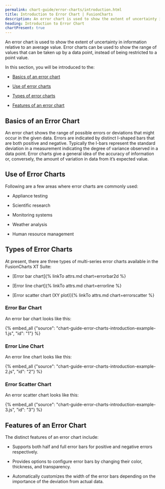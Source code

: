 ```yaml
---
permalink: chart-guide/error-charts/introduction.html
title: Introduction to Error Chart | FusionCharts
description: An error chart is used to show the extent of uncertainty in information relative to an average value.
heading: Introduction to Error Chart
chartPresent: true
---
```


An error chart is used to show the extent of uncertainty in information relative to an average value. Error charts can be used to show the range of values that can be taken up by a data point, instead of being restricted to a point value.

In this section, you will be introduced to the:

* <a href="{{ site.baseurl }}chart-guide/error-charts/introduction.html#basics-of-an-error-chart">Basics of an error chart</a>

* <a href="{{ site.baseurl }}chart-guide/error-charts/introduction.html#use-of-error-charts">Use of error charts</a>

* <a href="{{ site.baseurl }}chart-guide/error-charts/introduction.html#types-of-error-charts">Types of error charts</a>

* <a href="{{ site.baseurl }}chart-guide/error-charts/introduction.html#features-of-an-error-chart">Features of an error chart</a>

## Basics of an Error Chart

An error chart shows the range of possible errors or deviations that might occur in the given data. Errors are indicated by distinct I-shaped bars that are both positive and negative. Typically the I-bars represent the standard deviation in a measurement indicating the degree of variance observed in a data point. Error charts give a general idea of the accuracy of information or, conversely, the amount of variation in data from it’s expected value.

## Use of Error Charts

Following are a few areas where error charts are commonly used:

* Appliance testing

* Scientific research

* Monitoring systems

* Weather analysis

* Human resource management

## Types of Error Charts

At present, there are three types of multi-series error charts available in the FusionCharts XT Suite:

* [Error bar chart]{% linkTo attrs.md chart=errorbar2d %}

* [Error line chart]{% linkTo attrs.md chart=errorline %}

* [Error scatter chart (XY plot)]{% linkTo attrs.md chart=errorscatter %}

### Error Bar Chart

An error bar chart looks like this:

{% embed_all {"source": "chart-guide-error-charts-introduction-example-1.js", "id": "1"} %}

### Error Line Chart

An error line chart looks like this:

{% embed_all {"source": "chart-guide-error-charts-introduction-example-2.js", "id": "2"} %}

### Error Scatter Chart

An error scatter chart looks like this:

{% embed_all {"source": "chart-guide-error-charts-introduction-example-3.js", "id": "3"} %}

## Features of an Error Chart

The distinct features of an error chart include:

* Supports both half and full error bars for positive and negative errors respectively.

* Provides options to configure error bars by changing their color, thickness, and transparency.

* Automatically customizes the width of the error bars depending on the importance of the deviation from actual data.